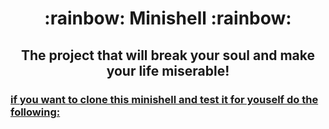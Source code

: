 <h1 align=center>
	<b> :rainbow: Minishell :rainbow: </b>
	<br>
</h1>

<h2 align=center>
	<b> The project that will break your soul and make your life miserable! </b>
</h2>

<h3>
	<u>if you want to clone this minishell and test it for youself do the following:</u>
</h3>
